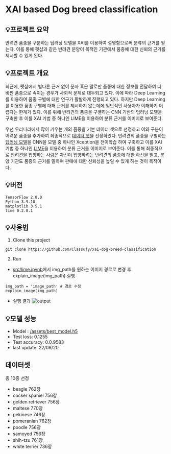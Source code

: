 # **XAI based Dog breed classification**   

## **💡프로젝트 요약**
반려견 품종을 구분하는 딥러닝 모델을 XAI를 이용하여 설명함으로써 분류의 근거를 얻는다. 이를 통해 펫샵과 같은 반려견 분양이 목적인 기관에서 품종에 대한 신뢰의 근거를 제시할 수 있게 된다.  



## **💡프로젝트 개요**  
 최근에, 펫샾에서 별다른 근거 없이 문자 혹은 말로만 품종에 대한 정보를 전달하여 더 비싼 품종으로 속이는 경우가 사회적 문제로 대두되고 있다. 이에 따라 Deep Learning를 이용하여 품종 구별에 대한 연구가 활발하게 진행되고 있다. 하지만 Deep Learning를 이용한 품종 구별에 대해 근거를 제시하지 않는데에 일반적인 사용자가 이해하기 어렵다는 한계가 있다. 
 이를 위해 반려견의 품종을 구별하는 CNN 기반의 딥러닝 모델을 구축한 후 이를 XAI 기법 중 하나인 LIME을 이용하여 분류 근거를 이미지로 보여준다. 
 
우선 우리나라에서 많이 키우는 개의 품종을 기본 데이터 셋으로 선정하고 이와 구분이 어려운 품종을 추가하여 최종적으로 [데이터 셋](#데이터셋)을 선정하였다. 반려견의 품종을 구별하는 [딥러닝 모델](https://github.com/Classufy/xai-dog-breed-classification/blob/master/src/model.py)을 CNN을 모델 중 하나인 Xception을 전이학습 하여 구축하고 이를 XAI 기법 중 하나인 [LIME](https://github.com/marcotcr/lime)을 이용하여 분류 근거를 이미지로 보여준다. 이를 통해 최종적으로 반려견을 입양하는 사람은 자신이 입양하려는 반려견의 품종에 대한 확신을 얻고, 분양 기관도 품종의 근거를 말하며 판매에 대한 신뢰성을 높일 수 있게 하는 것이 목적이다.  

## **💡버전**
```
TensorFlow 2.8.0
Python 3.9.10
matplotlib 3.5.1
lime 0.2.0.1
```

## **💡사용법**
1. Clone this project
```
git clone https://github.com/Classufy/xai-dog-breed-classification
```
2. Run
- [src/lime.ipynb](https://github.com/Classufy/xai-dog-breed-classification/blob/master/src/lime.ipynb)에서 img_path를 원하는 이미지 경로로 변경 후 explain_image(img_path) 실행
```
img_path = 'image_path' # 경로 수정
explain_image(img_path)
```
- 실행 결과
![output](https://user-images.githubusercontent.com/66214527/171214856-f0522b0e-e14a-496c-8495-f1aeb67935a3.png)

## **💡모델 성능** 
- Model : [/assets/best_model.h5](https://github.com/Classufy/xai-dog-breed-classification/blob/master/assets/best_model.h5)
- Test loss: 0.1255
- Test accuracy: 0.0.9583
- last update: 22/08/20

## **데이터셋** 
총 10종 선정
- beagle 762장
- cocker spaniel 756장
- golden retriever 756장
- maltese 770장
- pekinese 746장
- pomeranian 762장
- poodle 756장
- samoyed 756장
- shih-tzu 761장
- white terrier 736장
